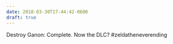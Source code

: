```yaml
---
date: 2018-03-30T17:44:42-0600
draft: true
---
```




Destroy Ganon: Complete. Now the DLC? #zeldatheneverending



